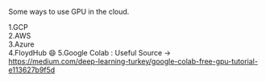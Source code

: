 Some ways to use GPU in the cloud.

1.GCP  
2.AWS  
3.Azure  
4.FloydHub  :smile:
5.Google Colab : Useful Source -> https://medium.com/deep-learning-turkey/google-colab-free-gpu-tutorial-e113627b9f5d  
